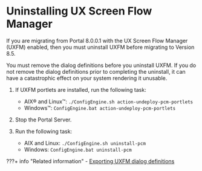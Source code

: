 # Uninstalling UX Screen Flow Manager

If you are migrating from Portal 8.0.0.1 with the UX Screen Flow Manager (UXFM) enabled, then you must uninstall UXFM before migrating to Version 8.5.

You must remove the dialog definitions before you uninstall UXFM. If you do not remove the dialog definitions prior to completing the uninstall, it can have a catastrophic effect on your system rendering it unusable.

1.  If UXFM portlets are installed, run the following task:

    -   AIX® and Linux™: `./ConfigEngine.sh action-undeploy-pcm-portlets`
    -   Windows™: `ConfigEngine.bat action-undeploy-pcm-portlets`

2.  Stop the Portal Server.

3.  Run the following task:

    -   AIX and Linux: `./ConfigEngine.sh uninstall-pcm`
    -   Windows: `ConfigEngine.bat uninstall-pcm`


???+ info "Related information" 
    -   [Exporting UXFM dialog definitions](../../../../../deployment/manage/migrate/preparing_source_env/prepare_ux_screenflow_mgr/mig_pre_uxfm_exportdialog.md)

